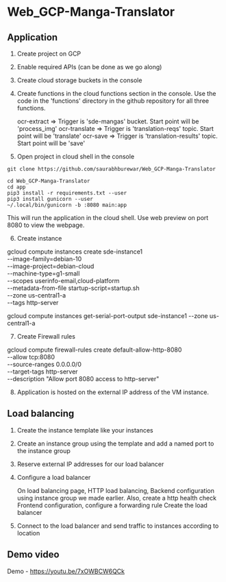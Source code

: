 # Web_GCP-Manga-Translator

## Application

1. Create project on GCP
2. Enable required APIs (can be done as we go along)
3. Create cloud storage buckets in the console
4. Create functions in the cloud functions section in the console. Use the code in the 'functions' directory in the github repository for all three functions.
    
    ocr-extract => Trigger is 'sde-mangas' bucket. Start point will be 'process_img'
    ocr-translate => Trigger is 'translation-reqs' topic. Start point will be 'translate'
    ocr-save =>  Trigger is 'translation-results' topic. Start point will be 'save'

5. Open project in cloud shell in the console

```
git clone https://github.com/saurabhburewar/Web_GCP-Manga-Translator

cd Web_GCP-Manga-Translator
cd app
pip3 install -r requirements.txt --user
pip3 install gunicorn --user
~/.local/bin/gunicorn -b :8080 main:app
```

This will run the application in the cloud shell. Use web preview on port 8080 to view the webpage.

6. Create instance 

gcloud compute instances create sde-instance1 \
    --image-family=debian-10 \
    --image-project=debian-cloud \
    --machine-type=g1-small \
    --scopes userinfo-email,cloud-platform \
    --metadata-from-file startup-script=startup.sh \
    --zone us-central1-a \
    --tags http-server

gcloud compute instances get-serial-port-output sde-instance1 --zone us-central1-a

7. Create Firewall rules 

gcloud compute firewall-rules create default-allow-http-8080 \
    --allow tcp:8080 \
    --source-ranges 0.0.0.0/0 \
    --target-tags http-server \
    --description "Allow port 8080 access to http-server"

8. Application is hosted on the external IP address of the VM instance. 

Load balancing 
--------------

1. Create the instance template like your instances
2. Create an instance group using the template and add a named port to the instance group
3. Reserve external IP addresses for our load balancer
4. Configure a load balancer

    On load balancing page, HTTP load balancing,
    Backend configuration using instance group we made earlier.
    Also, create a http health check
    Frontend configuration, configure a forwarding rule
    Create the load balancer

5. Connect to the load balancer and send traffic to instances according to location

## Demo video
Demo - https://youtu.be/7xOWBCW6QCk

